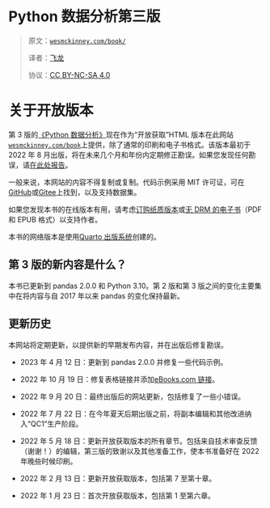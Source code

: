# Python 数据分析第三版

> 原文：[`wesmckinney.com/book/`](https://wesmckinney.com/book/)
>
> 译者：[飞龙](https://github.com/wizardforcel)
>
> 协议：[CC BY-NC-SA 4.0](http://creativecommons.org/licenses/by-nc-sa/4.0/)


# 关于开放版本

第 3 版的[《Python 数据分析》](https://amzn.to/3DyLaJc)现在作为“开放获取”HTML 版本在此网站[`wesmckinney.com/book`](https://wesmckinney.com/book)上提供，除了通常的印刷和电子书格式。该版本最初于 2022 年 8 月出版，将在未来几个月和年份内定期修正勘误。如果您发现任何勘误，请[在此处报告](https://oreilly.com/catalog/0636920519829/errata)。

一般来说，本网站的内容不得复制或复制。代码示例采用 MIT 许可证，可在[GitHub](https://github.com/wesm/pydata-book/tree/3rd-edition)或[Gitee](https://gitee.com/wesmckinn/pydata-book)上找到，以及支持数据集。

如果您发现本书的在线版本有用，请考虑[订购纸质版本](https://amzn.to/3DyLaJc)或[无 DRM 的电子书](https://www.ebooks.com/en-us/book/210644288/python-for-data-analysis/wes-mckinney/?affId=WES398681F)（PDF 和 EPUB 格式）以支持作者。

本书的网络版本是使用[Quarto 出版系统](https://quarto.org/)创建的。

## 第 3 版的新内容是什么？

本书已更新到 pandas 2.0.0 和 Python 3.10。第 2 版和第 3 版之间的变化主要集中在将内容与自 2017 年以来 pandas 的变化保持最新。

## 更新历史

本网站将定期更新，以提供新的早期发布内容，并在出版后修复勘误。

+   2023 年 4 月 12 日：更新到 pandas 2.0.0 并修复一些代码示例。

+   2022 年 10 月 19 日：修复表格链接并添加[eBooks.com 链接](https://www.ebooks.com/en-us/book/210644288/python-for-data-analysis/wes-mckinney/?affId=WES398681F)。

+   2022 年 9 月 20 日：最终出版后的网站更新，包括修复了一些小错误。

+   2022 年 7 月 22 日：在今年夏天后期出版之前，将副本编辑和其他改进纳入“QC1”生产阶段。

+   2022 年 5 月 18 日：更新开放获取版本的所有章节。包括来自技术审查反馈（谢谢！）的编辑，第三版的致谢以及其他准备工作，使本书准备好在 2022 年晚些时候印刷。

+   2022 年 2 月 13 日：更新开放获取版本，包括第 7 至第十章。

+   2022 年 1 月 23 日：首次开放获取版本，包括第 1 至第六章。
